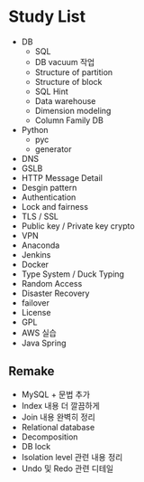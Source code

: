 # Study List

- DB
  - SQL
  - DB vacuum 작업
  - Structure of partition
  - Structure of block
  - SQL Hint
  - Data warehouse
  - Dimension modeling
  - Column Family DB
- Python
  - pyc
  - generator
- DNS
- GSLB
- HTTP Message Detail
- Desgin pattern
- Authentication
- Lock and fairness
- TLS / SSL
- Public key / Private key crypto
- VPN
- Anaconda
- Jenkins
- Docker
- Type System / Duck Typing
- Random Access
- Disaster Recovery
- failover
- License
- GPL
- AWS 실습
- Java Spring

## Remake

- MySQL + 문법 추가
- Index 내용 더 깔끔하게
- Join 내용 완벽히 정리
- Relational database
- Decomposition
- DB lock
- Isolation level 관련 내용 정리
- Undo 및 Redo 관련 디테일

